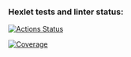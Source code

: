 ### Hexlet tests and linter status:
[![Actions Status](https://github.com/anastasiialukash/java-project-72/actions/workflows/hexlet-check.yml/badge.svg)](https://github.com/anastasiialukash/java-project-72/actions)

[![Coverage](https://sonarcloud.io/api/project_badges/measure?project=anastasiialukash_java-project-72&metric=coverage)](https://sonarcloud.io/summary/new_code?id=anastasiialukash_java-project-72)